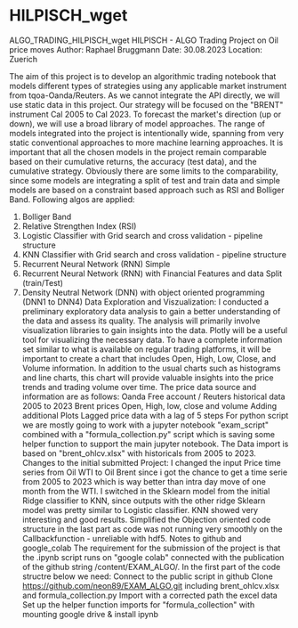 # HILPISCH_wget
ALGO_TRADING_HILPISCH_wget
HILPISCH - ALGO Trading Project on Oil price moves
Author: Raphael Bruggmann
Date: 30.08.2023
Location: Zuerich

The aim of this project is to develop an algorithmic trading notebook that models different types of strategies using any applicable market instrument from tqoa-Oanda/Reuters. As we cannot integrate the API directly, we will use static data in this project. Our strategy will be focused on the "BRENT" instrument Cal 2005 to Cal 2023.
To forecast the market's direction (up or down), we will use a broad library of model approaches. The range of models integrated into the project is intentionally wide, spanning from very static conventional approaches to more machine learning approaches. It is important that all the chosen models in the project remain comparable based on their cumulative returns, the accuracy (test data), and the cumulative strategy. Obviously there are some limits to the comparability, since some models are integrating a split of test and train data and simple models are based on a constraint based approach such as RSI and Bolliger Band.
Following algos are applied:
1.	Bolliger Band
2.	Relative Strengthen Index (RSI)
3.	Logistic Classifier with Grid search and cross validation - pipeline structure
4.	KNN Classifier with Grid search and cross validation - pipeline structure
5.	Recurrent Neural Network (RNN) Simple
6.	Recurrent Neural Network (RNN) with Financial Features and data Split (train/Test)
7.	Density Neutral Network (DNN) with object oriented programming (DNN1 to DNN4)
Data Exploration and Viszualization: I conducted a preliminary exploratory data analysis to gain a better understanding of the data and assess its quality. The analysis will primarily involve visualization libraries to gain insights into the data. Plotly will be a useful tool for visualizing the necessary data. To have a complete information set similar to what is available on regular trading platforms, it will be important to create a chart that includes Open, High, Low, Close, and Volume information. In addition to the usual charts such as histograms and line charts, this chart will provide valuable insights into the price trends and trading volume over time.
The price data source and information are as follows:
Oanda Free account / Reuters historical data 2005 to 2023 Brent prices Open, High, low, close and volume Adding additional Plots Lagged price data with a lag of 5 steps For python script we are mostly going to work with a jupyter notebook "exam_script" combined with a "formula_collection.py" script which is saving some helper function to support the main jupyter notebook. The Data import is based on "brent_ohlcv.xlsx" with historicals from 2005 to 2023.
Changes to the initial submitted Project: I changed the input Price time series from Oil WTI to Oil Brent since i got the chance to get a time serie from 2005 to 2023 which is way better than intra day move of one month from the WTI. I switched in the Sklearn model from the initial Ridge classifier to KNN, since outputs with the other ridge Sklearn model was pretty similar to Logistic classifier. KNN showed very interesting and good results. Simplified the Objection oriented code structure in the last part as code was not running very smoothly on the Callbackfunction - unreliable with hdf5.
Notes to github and google_colab The requirement for the submission of the project is that the .ipynb script runs on "google colab" connected with the publication of the github string /content/EXAM_ALGO/. In the first part of the code structre below we need:
Connect to the public script in github Clone https://github.com/neon89/EXAM_ALGO.git including brent_ohlcv.xlsx and formula_collection.py Import with a corrected path the excel data Set up the helper function imports for "formula_collection" with mounting google drive & install ipynb

